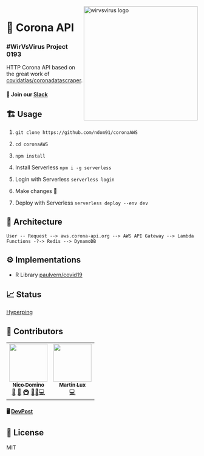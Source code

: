 <img src="https://imgur.com/BYL9tJl.png" width="300px" align="right" alt="wirvsvirus logo" />

# 🦠 Corona API 

<!-- ![Version](https://img.shields.io/github/package-json/v/coronaapi/coronaapi?style=flat-square)
![GitHub commit activity](https://img.shields.io/github/commit-activity/w/coronaapi/coronaapi?label=commits&style=flat-square)
![GitHub issues](https://img.shields.io/github/issues-raw/coronaapi/coronaapi?style=flat-square)
![Website](https://img.shields.io/website?down_color=lightgrey&down_message=offline&style=flat-square&up_color=green&up_message=online&url=https%3A%2F%2Fdata.corona-api.org) -->

### #WirVsVirus Project 0193

HTTP Corona API based on the great work of [covidatlas/coronadatascraper](https://github.com/covidatlas/coronadatascraper).

#### 💌 Join our [Slack](https://join.slack.com/t/corona-api/shared_invite/zt-d3q97q52-2~0Jh7YV1WHVDY~TpENVtg)

## 🏗️ Usage

1. `git clone https://github.com/ndom91/coronaAWS`

2. `cd coronaAWS`

3. `npm install`

4. Install Serverless `npm i -g serverless`

5. Login with Serverless `serverless login`

6. Make changes 💪

7. Deploy with Serverless `serverless deploy --env dev`

## 📐 Architecture

```
User -- Request --> aws.corona-api.org --> AWS API Gateway --> Lambda Functions -?-> Redis --> DynamoDB 
```

## ⚙️ Implementations

- R Library [paulvern/covid19]( https://github.com/paulvern/covid19/tree/master/readcorona )

## 📈 Status

[Hyperping](https://status.corona-api.org)

## 🙏 Contributors

<table>
  <tr>
    <td align="center">
      <a href="https://ndo.dev"><img src="https://avatars2.githubusercontent.com/u/7415984?v=4" width="100px;" alt=""/><br /><sub><b>Nico Domino</b></sub></a><br /><a href="https://github.com/all-contributors/all-contributors/commits?author=ndom91" title="Documentation">📖</a> <a href="#tool-jakebolam" title="Tools">🔧</a> <a href="#infra-ndom91" title="Infrastructure (Hosting, Build-Tools, etc)">🚇</a> <a href="#maintenance-ndom91" title="Maintenance">🚧</a><a href="#design-ndom91" title="Design">🎨</a><a href="#code-ndom91" title="Code">💻</a>
    </td>
    <td align="center">
      <a href="https://github.com/martiL"><img src="https://avatars2.githubusercontent.com/u/5569498?v=4" width="100px;" alt=""/><br /><sub><b>Martin Lux</b></sub></a><br /><a href="#code-ndom91" title="Code">💻</a>
    </td>
  </tr>
</table>

#### 🖥️ [DevPost](https://devpost.com/software/1_038_a_daten_0193_coronaapi) 

## 📝 License

MIT
